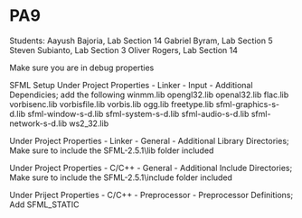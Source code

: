 # PA9

Students:
Aayush Bajoria, Lab Section 14
Gabriel Byram, Lab Section 5
Steven Subianto, Lab Section 3
Oliver Rogers, Lab Section 14

Make sure you are in debug properties

SFML Setup
Under Project Properties - Linker - Input - Additional Dependicies; add the following
winmm.lib
opengl32.lib
openal32.lib
flac.lib
vorbisenc.lib
vorbisfile.lib
vorbis.lib
ogg.lib
freetype.lib
sfml-graphics-s-d.lib
sfml-window-s-d.lib
sfml-system-s-d.lib
sfml-audio-s-d.lib
sfml-network-s-d.lib
ws2_32.lib

Under Project Properties - Linker - General - Additional Library Directories;
Make sure to include the SFML-2.5.1\lib folder included

Under Project Properties - C/C++ - General - Additional Include Directories;
Make sure to include the SFML-2.5.1\include folder included

Under Priject Properties - C/C++ - Preprocessor - Preprocessor Definitions;
Add SFML_STATIC